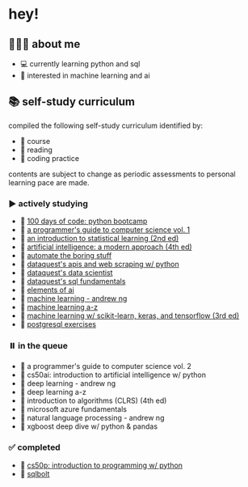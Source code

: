 # hey! 

## 🙋🏻‍♀️ **about me**
- 💻 currently learning python and sql
- 👀 interested in machine learning and ai

## 📚 self-study curriculum
compiled the following self-study curriculum identified by:
- 📝 course
- 📕 reading
- 🔐 coding practice

contents are subject to change as periodic assessments to personal learning pace are made.

### ️▶️ **actively studying**
- 📝 [100 days of code: python bootcamp](https://www.udemy.com/course/100-days-of-code/)
- 📕 [a programmer's guide to computer science vol. 1](https://www.amazon.com/Programmers-Guide-Computer-Science-self-taught/dp/195120400X)
- 📕 [an introduction to statistical learning (2nd ed)](https://www.statlearning.com/)
- 📕 [artificial intelligence: a modern approach (4th ed)](https://www.amazon.com/Artificial-Intelligence-A-Modern-Approach/dp/0134610997)
- 📝 [automate the boring stuff](https://www.udemy.com/course/automate/)
- 📝 [dataquest's apis and web scraping w/ python](https://www.dataquest.io/path/apis-and-web-scraping-with-python-skill-path/)
- 📝 [dataquest's data scientist](https://www.dataquest.io/path/data-scientist/)
- 📝 [dataquest's sql fundamentals](https://www.dataquest.io/path/sql-skills/)
- 📕 [elements of ai](https://www.elementsofai.com/)
- 📝 [machine learning - andrew ng](https://www.coursera.org/specializations/machine-learning-introduction#courses)
- 📝 [machine learning a-z](https://www.udemy.com/course/machinelearning/)
- 📕 [machine learning w/ scikit-learn, keras, and tensorflow (3rd ed)](https://www.oreilly.com/library/view/hands-on-machine-learning/9781098125967/)
- 🔐 [postgresql exercises](https://pgexercises.com/)

### ⏸️ **in the queue** 
- 📕 a programmer's guide to computer science vol. 2
- 📝 cs50ai: introduction to artificial intelligence w/ python
- 📝 deep learning - andrew ng
- 📝 deep learning a-z
- 📕 introduction to algorithms (CLRS) (4th ed)
- 📝 microsoft azure fundamentals
- 📝 natural language processing - andrew ng
- 📝 xgboost deep dive w/ python & pandas

### ✅ **completed**
- 📝 [cs50p: introduction to programming w/ python](https://cs50.harvard.edu/python/2022/)
- 🔐 [sqlbolt](https://sqlbolt.com/)
